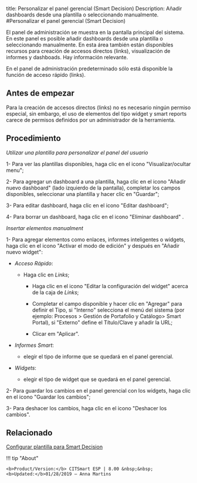 title: Personalizar el panel gerencial (Smart Decision)
Description: Añadir dashboards desde una plantilla o seleccionando manualmente.
#Personalizar el panel gerencial (Smart Decision)


El panel de administración se muestra en la pantalla principal del sistema. En
este panel es posible añadir dashboards desde una plantilla o seleccionando
manualmente. En esta área también están disponibles recursos para creación de
accesos directos (links), visualización de informes y dashboads. Hay información
relevante.

En el panel de administración predeterminado sólo está disponible la función de
acceso rápido (links).

Antes de empezar
--------------------

Para la creación de accesos directos (links) no es necesario ningún permiso
especial, sin embargo, el uso de elementos del tipo widget y smart reports
carece de permisos definidos por un administrador de la herramienta.

Procedimiento
-----------------

*Utilizar una plantilla para personalizar el panel del usuario*

1-  Para ver las plantillas disponibles, haga clic en el icono "Visualizar/ocultar menu";

2-  Para agregar un dashboard a una plantilla, haga clic en el icono "Añadir nuevo dashboard" (lado
    izquierdo de la pantalla), completar los campos disponibles, seleccionar una
    plantilla y hacer clic en "Guardar";

3-  Para editar dashboard, haga clic en el icono "Editar dashboard";

4-  Para borrar un dashboard, haga clic en el icono "Eliminar dashboard" .

*Insertar elementos manualment*

1-  Para agregar elementos como enlaces, informes inteligentes o widgets, haga
    clic en el icono "Activar el modo de edición" y después en "Añadir nuevo widget":

   +  *Acceso Rápido*:

      +   Haga clic en *Links*;

             +   Haga clic en el icono "Editar la configuración del widget" acerca de la caja de *Links*;

             +   Completar el campo disponible y hacer clic en "Agregar" para definir
                 el Tipo, si "Interno" selecciona el menú del sistema (por ejemplo:
                 Procesos \> Gestión de Portafolio y Catálogo\> Smart Portal), si
                 "Externo" define el Título/Clave y añadir la URL;

             +   Clicar em "Aplicar".

   +   *Informes Smart*:

       +   elegir el tipo de informe que se quedará en el panel gerencial.

   +   *Widgets*:

       +   elegir el tipo de widget que se quedará en el panel gerencial.

2-  Para guardar los cambios en el panel gerencial con los widgets, haga clic en
    el icono "Guardar los cambios";

3-  Para deshacer los cambios, haga clic en el icono "Deshacer los cambios".



Relacionado
-------

[Configurar plantilla para Smart Decision](/es-es/citsmart-esp-8/platform-administration/configuring-automatic-actions/templates-configure-smart-decision-template.html)


!!! tip "About"

    <b>Product/Version:</b> CITSmart ESP | 8.00 &nbsp;&nbsp;
    <b>Updated:</b>01/28/2019 – Anna Martins
